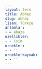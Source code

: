 ```yaml
---
layout: term
title: Abhaz
slug: abhaz
lisan: Türkçe
anlamlar:
- ► Abaza
ozellikler:
- - isim
ornekler:
- - ''
orneklerkaynak:
- - ''
---
```

